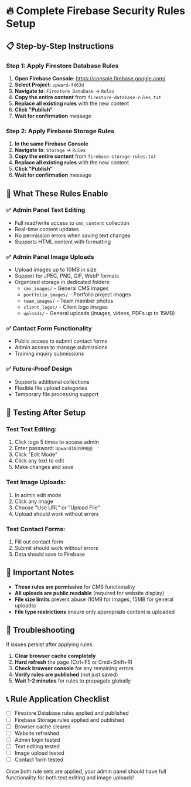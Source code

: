 # 🔥 Complete Firebase Security Rules Setup

## 📋 Step-by-Step Instructions

### **Step 1: Apply Firestore Database Rules**

1. **Open Firebase Console**: https://console.firebase.google.com/
2. **Select Project**: `upward-fd63d`
3. **Navigate to**: `Firestore Database` → `Rules`
4. **Copy the entire content** from `firestore-database-rules.txt`
5. **Replace all existing rules** with the new content
6. **Click "Publish"**
7. **Wait for confirmation** message

### **Step 2: Apply Firebase Storage Rules**

1. **In the same Firebase Console**
2. **Navigate to**: `Storage` → `Rules`
3. **Copy the entire content** from `firebase-storage-rules.txt`
4. **Replace all existing rules** with the new content
5. **Click "Publish"**
6. **Wait for confirmation** message

## 🎯 What These Rules Enable

### **✅ Admin Panel Text Editing**
- Full read/write access to `cms_content` collection
- Real-time content updates
- No permission errors when saving text changes
- Supports HTML content with formatting

### **✅ Admin Panel Image Uploads**
- Upload images up to 10MB in size
- Support for JPEG, PNG, GIF, WebP formats
- Organized storage in dedicated folders:
  - `cms_images/` - General CMS images
  - `portfolio_images/` - Portfolio project images
  - `team_images/` - Team member photos
  - `client_logos/` - Client logo images
  - `uploads/` - General uploads (images, videos, PDFs up to 15MB)

### **✅ Contact Form Functionality**
- Public access to submit contact forms
- Admin access to manage submissions
- Training inquiry submissions

### **✅ Future-Proof Design**
- Supports additional collections
- Flexible file upload categories
- Temporary file processing support

## 🧪 Testing After Setup

### **Test Text Editing:**
1. Click logo 5 times to access admin
2. Enter password: `Upward103999@@`
3. Click "Edit Mode"
4. Click any text to edit
5. Make changes and save

### **Test Image Uploads:**
1. In admin edit mode
2. Click any image
3. Choose "Use URL" or "Upload File"
4. Upload should work without errors

### **Test Contact Forms:**
1. Fill out contact form
2. Submit should work without errors
3. Data should save to Firebase

## 🚨 Important Notes

- **These rules are permissive** for CMS functionality
- **All uploads are public readable** (required for website display)
- **File size limits** prevent abuse (10MB for images, 15MB for general uploads)
- **File type restrictions** ensure only appropriate content is uploaded

## 🔧 Troubleshooting

If issues persist after applying rules:

1. **Clear browser cache completely**
2. **Hard refresh** the page (Ctrl+F5 or Cmd+Shift+R)
3. **Check browser console** for any remaining errors
4. **Verify rules are published** (not just saved)
5. **Wait 1-2 minutes** for rules to propagate globally

## 📞 Rule Application Checklist

- [ ] Firestore Database rules applied and published
- [ ] Firebase Storage rules applied and published  
- [ ] Browser cache cleared
- [ ] Website refreshed
- [ ] Admin login tested
- [ ] Text editing tested
- [ ] Image upload tested
- [ ] Contact form tested

Once both rule sets are applied, your admin panel should have full functionality for both text editing and image uploads!